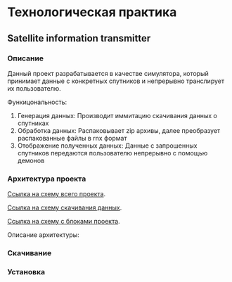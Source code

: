 # Технологическая практика

## Satellite information transmitter

### Описание
Данный проект разрабатывается в качестве симулятора, который принимает данные с конкретных спутников и непрерывно транслирует их пользователю.

Функицональность:
1. Генерация данных: Производит иммитацию скачивания данных о спутниках 
2. Обработка данных: Распаковывает zip архивы, далее преобразует распакованные файлы в rnx формат
3. Отображение полученных данных: Данные с запрошенных спутников передаются пользователю непрерывно с помощью демонов

### Архитектура проекта
[Ссылка на схему всего проекта](https://drive.google.com/file/d/1OlB7rG7jkOeq_fTVc8vTLBUx4AEaVBn3/view?usp=drive_link).

[Ссылка на схему скачивания данных](https://drive.google.com/file/d/1XxCZ5MK0IkJo-mH3qkU_-7HMMeecx9tS/view?usp=drive_link).

[Ссылка на схему с блоками проекта](https://drive.google.com/file/d/1J4duBHj3aHXkFYD5pUBur6Nm5JhD-xi0/view?usp=drive_link).

Описание архитектуры:


### Скачивание 

### Установка

